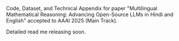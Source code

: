 Code, Dataset, and Technical Appendix for paper "Multilingual Mathematical Reasoning: Advancing Open-Source LLMs in Hindi and English" accepted to AAAI 2025 (Main Track).

Detailed read me releasing soon.
